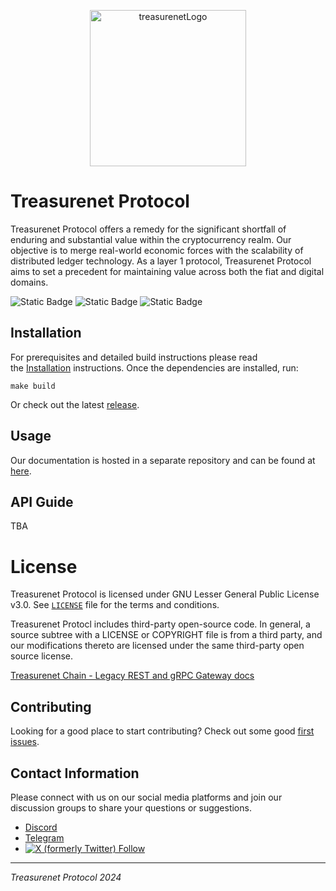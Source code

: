 <p align="center">  
  <a href="https://treasurenet.io">  
    <img alt="treasurenetLogo" src="https://raw.githubusercontent.com/treasurenetprotocol/docs/feature/1.0.3/static/img/logo_tn_github.png" width="250" />  
  </a>  
</p>  

# Treasurenet Protocol 

Treasurenet Protocol offers a remedy for the significant shortfall of enduring and substantial value within the cryptocurrency realm. Our objective is to merge real-world economic forces with the scalability of distributed ledger technology. As a layer 1 protocol, Treasurenet Protocol aims to set a precedent for maintaining value across both the fiat and digital domains.

<img alt="Static Badge" src="https://img.shields.io/badge/license-LGPL_3.0-blue">  <img alt="Static Badge" src="https://img.shields.io/badge/Golang-v1.22-orange">  <img alt="Static Badge" src="https://img.shields.io/badge/tag-v1.5.0-green">

## Installation

For prerequisites and detailed build instructions please read the [Installation](https://wiki.treasurenet.io/docs/For-Validators/quickStart/) instructions. Once the dependencies are installed, run:

```shell
make build
```

Or check out the latest [release](https://github.com/treasurenetprotocol/treasurenet/releases).

## Usage

Our documentation is hosted in a separate repository and can be found at [here](https://wiki.treasurenet.io).

## API Guide

TBA

# License
Treasurenet Protocol is licensed under GNU Lesser General Public License v3.0. See [`LICENSE`](LICENSE) file for the terms and conditions.

Treasurenet Protocl includes third-party open-source code. In general, a source subtree with a LICENSE or COPYRIGHT file is from a third party, and our modifications thereto are licensed under the same third-party open source license.

[Treasurenet Chain - Legacy REST and gRPC Gateway docs](http://124.70.23.119:8282/#/)

## Contributing

Looking for a good place to start contributing? Check out some good [first issues](https://github.com/treasurenetprotocol/treasurenet/issues/new/choose).


## Contact Information

Please connect with us on our social media platforms and join our discussion groups to share your questions or suggestions.

- [Discord](https://discord.com/invite/treasurenet)
- [Telegram](https://t.me/treasurenet)
- <a href="https://twitter.com/treasurenet_io"><img alt="X (formerly Twitter) Follow" src="https://img.shields.io/twitter/follow/treasurenet_io"></a>


-----  
_Treasurenet Protocol 2024_
